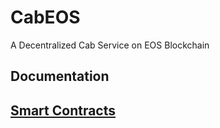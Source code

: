 # CabEOS
A Decentralized Cab Service on EOS Blockchain

## Documentation
## [Smart Contracts](./contracts)